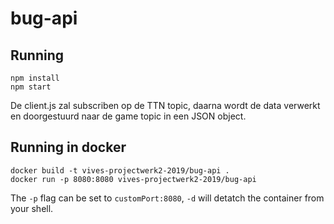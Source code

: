 # bug-api

## Running
```
npm install
npm start
```
De client.js zal subscriben op de TTN topic, daarna wordt de data verwerkt en doorgestuurd naar de game topic in een JSON object.

## Running in docker
```
docker build -t vives-projectwerk2-2019/bug-api .
docker run -p 8080:8080 vives-projectwerk2-2019/bug-api
```
The `-p` flag can be set to `customPort:8080`, `-d` will detatch the container from your shell.
